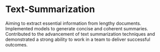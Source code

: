 # Text-Summarization

Aiming to extract essential information from lengthy documents. Implemented models to generate concise and coherent summaries. Contributed to the advancement of text summarization techniques and demonstrated a strong ability to work in a team to deliver successful outcomes.
